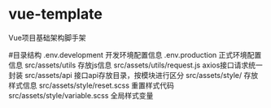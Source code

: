 # vue-template
Vue项目基础架构脚手架

#目录结构
.env.development 开发环境配置信息
.env.production  正式环境配置信息
src/assets/utils 存放js信息
src/assets/utils/request.js axios接口请求统一封装
src/assets/api 接口api存放目录，按模块进行区分
src/assets/style/ 存放样式信息
src/assets/style/reset.scss 重置样式代码
src/assets/style/variable.scss 全局样式变量



